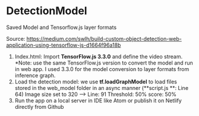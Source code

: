 # DetectionModel
Saved Model and Tensorflow.js layer formats

Source: https://medium.com/swlh/build-custom-object-detection-web-application-using-tensorflow-js-d1664f96a18b

1. Index.html:  Import **TensorFlow.js 3.3.0** and define the video stream.
*Note: use the same TensorFlow.js version to convert the model and run in web app. I used 3.3.0 for the model conversion to layer formats from inference graph.
2. Load the detection model: we use **tf.loadGraphModel** to load files stored in the web_model folder in an async manner (**script.js **: Line 64)
   Image size set to 320 --> Line: 91
   Threshold: 50%
   score: 50%
3. Run the app on a local server in IDE like Atom or publish it on Netlify directly from Github
